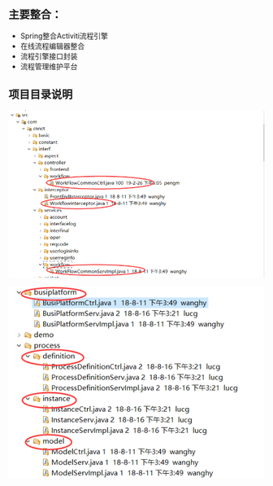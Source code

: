 ## 主要整合：

* Spring整合Activiti流程引擎
* 在线流程编辑器整合
* 流程引擎接口封装
* 流程管理维护平台

## 项目目录说明

![](/assets/activiti_dir_01.png)



![](/assets/activiti_dir_02.png)

